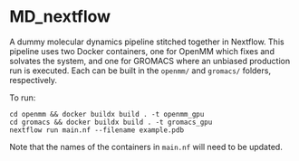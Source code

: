 # MD_nextflow
A dummy molecular dynamics pipeline stitched together in Nextflow. This pipeline uses two Docker containers, one for OpenMM which fixes and solvates the system, and one for GROMACS where an unbiased production run is executed. Each can be built in the `openmm/` and `gromacs/` folders, respectively.

To run:
```
cd openmm && docker buildx build . -t openmm_gpu
cd gromacs && docker buildx build . -t gromacs_gpu
nextflow run main.nf --filename example.pdb
```

Note that the names of the containers in `main.nf` will need to be updated.
